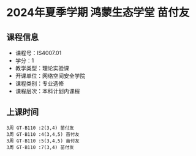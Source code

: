 # 2024年夏季学期 鸿蒙生态学堂 苗付友






## 课程信息

- 课程号：IS4007.01
- 学分：1
- 教学类型：理论实验课
- 开课单位：网络空间安全学院
- 课程类别：专业选修
- 课程层次：本科计划内课程

## 上课时间

```
3周 GT-B110 :2(3,4) 苗付友
3周 GT-B110 :4(3,4,5) 苗付友
3周 GT-B110 :5(3,4,5) 苗付友
3周 GT-B110 :7(3,4) 苗付友
```

